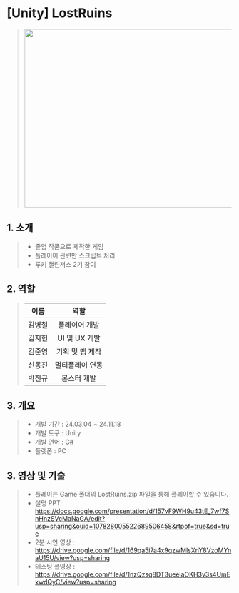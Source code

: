# [Unity] LostRuins

> <img src="https://github.com/user-attachments/assets/ef0423dd-7cfe-42ba-891c-92a25652efcf" width = "600" height="400">

## 1. 소개
> - 졸업 작품으로 제작한 게임
> - 플레이어 관련만 스크립트 처리
> - 루키 챌린저스 2기 참여
## 2. 역할
> | 이름 | 역할 |
> |:---:|:---:|
> | 김병철 | 플레이어 개발 |
> | 김지헌 | UI 및 UX 개발 |
> | 김준영 | 기획 및 맵 제작 |
> | 신동진 | 멀티플레이 연동  |
> | 박진규 | 몬스터 개발 |
## 3. 개요
> - 개발 기간 : 24.03.04 ~ 24.11.18
> - 개발 도구 : Unity
> - 개발 언어 : C#
> - 플랫폼 : PC
## 3. 영상 및 기술
> - 플레이는 Game 폴더의 LostRuins.zip 파일을 통해 플레이할 수 있습니다.
> - 설명 PPT : https://docs.google.com/presentation/d/157vF9WH9u43tE_7wf7SnHnzSVcMaNaGA/edit?usp=sharing&ouid=107828005522689506458&rtpof=true&sd=true
> - 2분 시연 영상 : https://drive.google.com/file/d/169qa5i7a4x9qzwMlsXnY8VzoMYnaU15U/view?usp=sharing
> - 테스팅 풀영상 : https://drive.google.com/file/d/1nzQzsq8DT3ueeiaOKH3v3s4UmExwdQyC/view?usp=sharing
